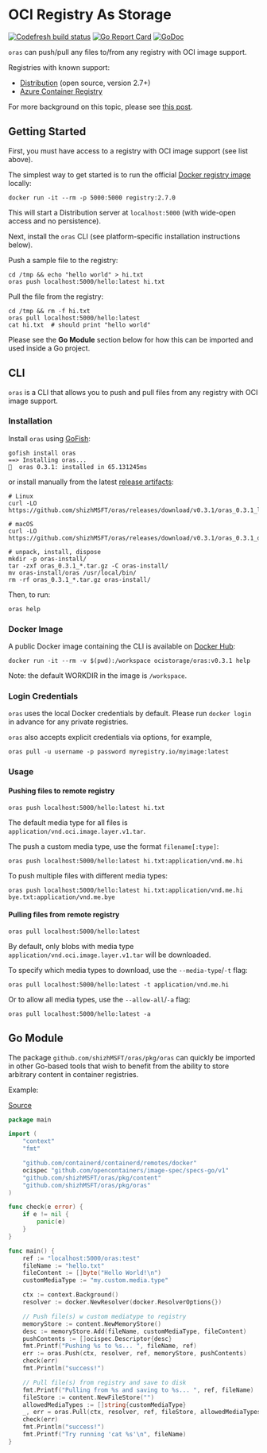 # OCI Registry As Storage

[![Codefresh build status](https://g.codefresh.io/api/badges/pipeline/shizh/shizhMSFT%2Foras%2Fmaster?type=cf-1)](https://g.codefresh.io/public/accounts/shizh/pipelines/shizhMSFT/oras/master)
[![Go Report Card](https://goreportcard.com/badge/github.com/shizhMSFT/oras)](https://goreportcard.com/report/github.com/shizhMSFT/oras)
[![GoDoc](https://godoc.org/github.com/shizhMSFT/oras?status.svg)](https://godoc.org/github.com/shizhMSFT/oras)

`oras` can push/pull any files to/from any registry with OCI image support.

Registries with known support:

- [Distribution](https://github.com/docker/distribution) (open source, version 2.7+)
- [Azure Container Registry](https://azure.microsoft.com/en-us/services/container-registry/)

For more background on this topic, please see
[this post](https://www.opencontainers.org/blog/2018/10/11/oci-image-support-comes-to-open-source-docker-registry).

## Getting Started

First, you must have access to a registry with OCI image support (see list above).

The simplest way to get started is to run the official
[Docker registry image](https://hub.docker.com/_/registry) locally:

```
docker run -it --rm -p 5000:5000 registry:2.7.0
```

This will start a Distribution server at `localhost:5000`
(with wide-open access and no persistence).

Next, install the `oras` CLI (see platform-specific installation instructions below).

Push a sample file to the registry:

```
cd /tmp && echo "hello world" > hi.txt
oras push localhost:5000/hello:latest hi.txt
```

Pull the file from the registry:
```
cd /tmp && rm -f hi.txt
oras pull localhost:5000/hello:latest
cat hi.txt  # should print "hello world"
```

Please see the **Go Module** section below for how this can be imported and used
inside a Go project.

## CLI

`oras` is a CLI that allows you to push and pull files from
any registry with OCI image support.


### Installation

Install `oras` using [GoFish](https://gofi.sh/):
```
gofish install oras
==> Installing oras...
🐠  oras 0.3.1: installed in 65.131245ms
```

or install manually from the latest [release artifacts](https://github.com/shizhMSFT/oras/releases):
```
# Linux
curl -LO https://github.com/shizhMSFT/oras/releases/download/v0.3.1/oras_0.3.1_linux_amd64.tar.gz

# macOS
curl -LO https://github.com/shizhMSFT/oras/releases/download/v0.3.1/oras_0.3.1_darwin_amd64.tar.gz

# unpack, install, dispose
mkdir -p oras-install/
tar -zxf oras_0.3.1_*.tar.gz -C oras-install/
mv oras-install/oras /usr/local/bin/
rm -rf oras_0.3.1_*.tar.gz oras-install/
```

Then, to run:

```
oras help
```

### Docker Image 

A public Docker image containing the CLI is available on [Docker Hub](https://hub.docker.com/r/ocistorage/oras):

```
docker run -it --rm -v $(pwd):/workspace ocistorage/oras:v0.3.1 help
```

Note: the default WORKDIR  in the image is `/workspace`.


### Login Credentials
`oras` uses the local Docker credentials by default. Please run `docker login` in advance for any private registries.

`oras` also accepts explicit credentials via options, for example,
```
oras pull -u username -p password myregistry.io/myimage:latest
```

### Usage

#### Pushing files to remote registry
```
oras push localhost:5000/hello:latest hi.txt
```

The default media type for all files is `application/vnd.oci.image.layer.v1.tar`.

The push a custom media type, use the format `filename[:type]`:
```
oras push localhost:5000/hello:latest hi.txt:application/vnd.me.hi
```

To push multiple files with different media types:
```
oras push localhost:5000/hello:latest hi.txt:application/vnd.me.hi bye.txt:application/vnd.me.bye
```

#### Pulling files from remote registry
```
oras pull localhost:5000/hello:latest
```

By default, only blobs with media type `application/vnd.oci.image.layer.v1.tar` will be downloaded.

To specify which media types to download, use the `--media-type`/`-t` flag:
```
oras pull localhost:5000/hello:latest -t application/vnd.me.hi
```

Or to allow all media types, use the `--allow-all`/`-a` flag:
```
oras pull localhost:5000/hello:latest -a
```

## Go Module

The package `github.com/shizhMSFT/oras/pkg/oras` can quickly be imported in other Go-based tools that
wish to benefit from the ability to store arbitrary content in container registries.

Example:

[Source](examples/simple_push_pull.go)

```go
package main

import (
	"context"
	"fmt"

	"github.com/containerd/containerd/remotes/docker"
	ocispec "github.com/opencontainers/image-spec/specs-go/v1"
	"github.com/shizhMSFT/oras/pkg/content"
	"github.com/shizhMSFT/oras/pkg/oras"
)

func check(e error) {
	if e != nil {
		panic(e)
	}
}

func main() {
	ref := "localhost:5000/oras:test"
	fileName := "hello.txt"
	fileContent := []byte("Hello World!\n")
	customMediaType := "my.custom.media.type"

	ctx := context.Background()
	resolver := docker.NewResolver(docker.ResolverOptions{})

	// Push file(s) w custom mediatype to registry
	memoryStore := content.NewMemoryStore()
	desc := memoryStore.Add(fileName, customMediaType, fileContent)
	pushContents := []ocispec.Descriptor{desc}
	fmt.Printf("Pushing %s to %s... ", fileName, ref)
	err := oras.Push(ctx, resolver, ref, memoryStore, pushContents)
	check(err)
	fmt.Println("success!")

	// Pull file(s) from registry and save to disk
	fmt.Printf("Pulling from %s and saving to %s... ", ref, fileName)
	fileStore := content.NewFileStore("")
	allowedMediaTypes := []string{customMediaType}
	_, err = oras.Pull(ctx, resolver, ref, fileStore, allowedMediaTypes...)
	check(err)
	fmt.Println("success!")
	fmt.Printf("Try running 'cat %s'\n", fileName)
}
```
